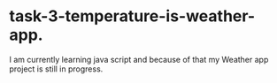 # task-3-temperature-is-weather-app.
 I am currently learning java script and because of that my Weather app project is still in progress. 
